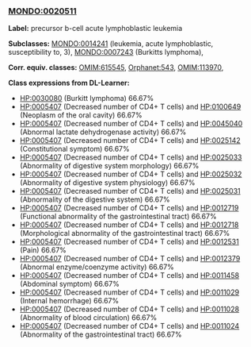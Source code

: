 
### [MONDO:0020511](http://purl.obolibrary.org/obo/MONDO_0020511)
**Label:** precursor b-cell acute lymphoblastic leukemia

**Subclasses:** [MONDO:0014241](http://purl.obolibrary.org/obo/MONDO_0014241) (leukemia, acute lymphoblastic, susceptibility to, 3), [MONDO:0007243](http://purl.obolibrary.org/obo/MONDO_0007243) (Burkitts lymphoma), 

**Corr. equiv. classes:** [OMIM:615545](http://purl.obolibrary.org/obo/OMIM_615545), [Orphanet:543](http://www.orpha.net/ORDO/Orphanet_543), [OMIM:113970](http://purl.obolibrary.org/obo/OMIM_113970), 

**Class expressions from DL-Learner:**

- [HP:0030080](http://purl.obolibrary.org/obo/HP_0030080) (Burkitt lymphoma) 66.67%
- [HP:0005407](http://purl.obolibrary.org/obo/HP_0005407) (Decreased number of CD4+ T cells) and [HP:0100649](http://purl.obolibrary.org/obo/HP_0100649) (Neoplasm of the oral cavity) 66.67%
- [HP:0005407](http://purl.obolibrary.org/obo/HP_0005407) (Decreased number of CD4+ T cells) and [HP:0045040](http://purl.obolibrary.org/obo/HP_0045040) (Abnormal lactate dehydrogenase activity) 66.67%
- [HP:0005407](http://purl.obolibrary.org/obo/HP_0005407) (Decreased number of CD4+ T cells) and [HP:0025142](http://purl.obolibrary.org/obo/HP_0025142) (Constitutional symptom) 66.67%
- [HP:0005407](http://purl.obolibrary.org/obo/HP_0005407) (Decreased number of CD4+ T cells) and [HP:0025033](http://purl.obolibrary.org/obo/HP_0025033) (Abnormality of digestive system morphology) 66.67%
- [HP:0005407](http://purl.obolibrary.org/obo/HP_0005407) (Decreased number of CD4+ T cells) and [HP:0025032](http://purl.obolibrary.org/obo/HP_0025032) (Abnormality of digestive system physiology) 66.67%
- [HP:0005407](http://purl.obolibrary.org/obo/HP_0005407) (Decreased number of CD4+ T cells) and [HP:0025031](http://purl.obolibrary.org/obo/HP_0025031) (Abnormality of the digestive system) 66.67%
- [HP:0005407](http://purl.obolibrary.org/obo/HP_0005407) (Decreased number of CD4+ T cells) and [HP:0012719](http://purl.obolibrary.org/obo/HP_0012719) (Functional abnormality of the gastrointestinal tract) 66.67%
- [HP:0005407](http://purl.obolibrary.org/obo/HP_0005407) (Decreased number of CD4+ T cells) and [HP:0012718](http://purl.obolibrary.org/obo/HP_0012718) (Morphological abnormality of the gastrointestinal tract) 66.67%
- [HP:0005407](http://purl.obolibrary.org/obo/HP_0005407) (Decreased number of CD4+ T cells) and [HP:0012531](http://purl.obolibrary.org/obo/HP_0012531) (Pain) 66.67%
- [HP:0005407](http://purl.obolibrary.org/obo/HP_0005407) (Decreased number of CD4+ T cells) and [HP:0012379](http://purl.obolibrary.org/obo/HP_0012379) (Abnormal enzyme/coenzyme activity) 66.67%
- [HP:0005407](http://purl.obolibrary.org/obo/HP_0005407) (Decreased number of CD4+ T cells) and [HP:0011458](http://purl.obolibrary.org/obo/HP_0011458) (Abdominal symptom) 66.67%
- [HP:0005407](http://purl.obolibrary.org/obo/HP_0005407) (Decreased number of CD4+ T cells) and [HP:0011029](http://purl.obolibrary.org/obo/HP_0011029) (Internal hemorrhage) 66.67%
- [HP:0005407](http://purl.obolibrary.org/obo/HP_0005407) (Decreased number of CD4+ T cells) and [HP:0011028](http://purl.obolibrary.org/obo/HP_0011028) (Abnormality of blood circulation) 66.67%
- [HP:0005407](http://purl.obolibrary.org/obo/HP_0005407) (Decreased number of CD4+ T cells) and [HP:0011024](http://purl.obolibrary.org/obo/HP_0011024) (Abnormality of the gastrointestinal tract) 66.67%


